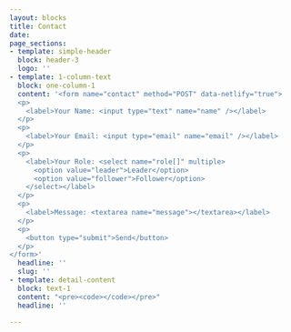 ```yaml
---
layout: blocks
title: Contact
date: 
page_sections:
- template: simple-header
  block: header-3
  logo: ''
- template: 1-column-text
  block: one-column-1
  content: '<form name="contact" method="POST" data-netlify="true">
  <p>
    <label>Your Name: <input type="text" name="name" /></label>   
  </p>
  <p>
    <label>Your Email: <input type="email" name="email" /></label>
  </p>
  <p>
    <label>Your Role: <select name="role[]" multiple>
      <option value="leader">Leader</option>
      <option value="follower">Follower</option>
    </select></label>
  </p>
  <p>
    <label>Message: <textarea name="message"></textarea></label>
  </p>
  <p>
    <button type="submit">Send</button>
  </p>
</form>'
  headline: ''
  slug: ''
- template: detail-content
  block: text-1
  content: "<pre><code></code></pre>"
  headline: ''

---
```

